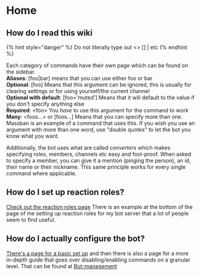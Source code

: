 # Home

## How do I read this wiki

{% hint style="danger" %}
Do not literally type out &lt;&gt; \[\] \| etc
{% endhint %}

Each category of commands have their own page which can be found on the sidebar.   
**Aliases**: \[foo\|bar\] means that you can use either foo or bar  
**Optional**: \[foo\] Means that this argument can be ignored, this is usually for clearing settings or for using yourself/the current channel  
**Optional with default**: \[foo='muted'\] Means that it will default to the value if you don't specify anything else  
**Required**: &lt;foo&gt; You _have_ to use this argument for the command to work  
**Many**: &lt;foos...&gt; or \[foos...\] Means that you can specify more than one. Massban is an example of a command that uses this. If you wish you use an argument with more than one word, use "double quotes" to let the bot you know what you want.  
  
Additionally, the bot uses what are called _converters_ which makes specifying roles, members, channels etc easy and fool-proof. When asked to specify a member, you can give it a mention \(pinging the person\), an id, their name or their nickname. This same principle works for every single command where applicable.

##  How do I set up reaction roles?

[Check out the reaction roles page](https://carlbot.gitbook.io/docs/roles/reaction-roles) There is an example at the bottom of the page of me setting up reaction roles for my bot server that a lot of people seem to find useful.

## How do I actually configure the bot?

[There's a page for a basic set up](https://carlbot.gitbook.io/docs/basic-bot-setup) and then there is also a page for a more in-depth guide that goes over disabling/enabling commands on a granular level. That can be found at [Bot-management](https://carlbot.gitbook.io/docs/config/managing-commands)

